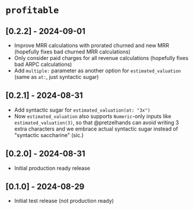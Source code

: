 # `profitable`

## [0.2.2] - 2024-09-01

- Improve MRR calculations with prorated churned and new MRR (hopefully fixes bad churned MRR calculations)
- Only consider paid charges for all revenue calculations (hopefully fixes bad ARPC calculations)
- Add `multiple:` parameter as another option for `estimated_valuation` (same as `at:`, just syntactic sugar)

## [0.2.1] - 2024-08-31

- Add syntactic sugar for `estimated_valuation(at: "3x")`
- Now `estimated_valuation` also supports `Numeric`-only inputs like `estimated_valuation(3)`, so that @pretzelhands can avoid writing 3 extra characters and we embrace actual syntactic sugar instead of "syntactic saccharine" (sic.)

## [0.2.0] - 2024-08-31

- Initial production ready release

## [0.1.0] - 2024-08-29

- Initial test release (not production ready)